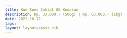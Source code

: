 ```yaml
---
title: Kue Soes Coklat GG Kemasan
description: Rp. 33,000,- (500g) | Rp. 63,000,- (1kg)
date: 2022-10-12
tags:
layout: layouts/post.njk
---
```

